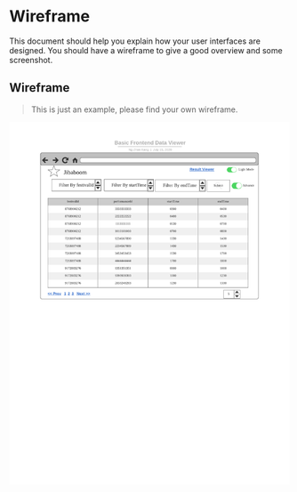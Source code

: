 # Wireframe

This document should help you explain how your user interfaces are designed. You should have a wireframe to give a good overview and some screenshot.

## Wireframe

> This is just an example, please find your own wireframe.

![Wireframe](assets/Advance_Data_Viewer.png)
